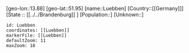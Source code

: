 ﻿---
location: [51.95,13.88]
mapzoom: [7,12] 
mapmarker: city 
type: City
tags:
- geo/City


SpocWebEntityId: 32162
isDeleted: false
confidential: public

---
[geo-lon::13.88]
[geo-lat::51.95]
[name::Luebben]
[Country::[[Germany]]]
[State :: [[../../Brandenburg]] ]
[Population::]
[Unknown::]


```leaflet
id: Luebben
coordinates: [[Luebben]]
markerFile: [[Luebben]]
defaultZoom: 11 
maxZoom: 18
```
